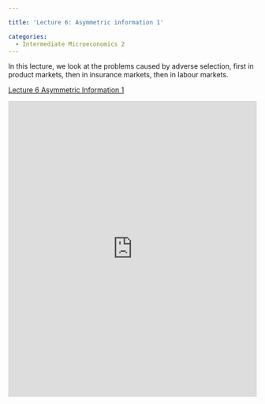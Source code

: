 ```yaml
---

title: 'Lecture 6: Asymmetric information 1'

categories:
  - Intermediate Microeconomics 2
---
```

In this lecture, we look at the problems caused by adverse selection, first in product markets, then in insurance markets, then in labour markets. 

<a title="View Lecture 6 Asymmetric Information 1 on Scribd" href="https://www.scribd.com/doc/130442722/Lecture-6-Asymmetric-Information-1" >Lecture 6 Asymmetric Information 1</a>

<iframe src="https://www.scribd.com/embeds/130442722/content?start_page=1&view_mode=scroll" data-auto-height="false" data-aspect-ratio="undefined" scrolling="no" width="100%" height="600" frameborder="0"></iframe>